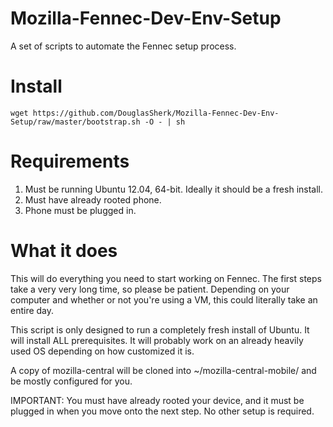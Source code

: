 Mozilla-Fennec-Dev-Env-Setup
============================

A set of scripts to automate the Fennec setup process.

# Install

``
wget https://github.com/DouglasSherk/Mozilla-Fennec-Dev-Env-Setup/raw/master/bootstrap.sh -O - | sh
``

# Requirements

1) Must be running Ubuntu 12.04, 64-bit. Ideally it should be a fresh install.
2) Must have already rooted phone.
3) Phone must be plugged in.

# What it does

This will do everything you need to start working on Fennec. The first steps take a
very very long time, so please be patient. Depending on your computer and whether or
not you're using a VM, this could literally take an entire day.

This script is only designed to run a completely fresh install of Ubuntu. It
will install ALL prerequisites. It will probably work on an already heavily
used OS depending on how customized it is.

A copy of mozilla-central will be cloned into ~/mozilla-central-mobile/ and be
mostly configured for you.

IMPORTANT: You must have already rooted your device, and it must be plugged in
when you move onto the next step. No other setup is required.
